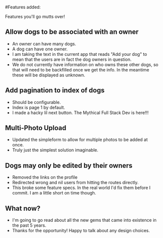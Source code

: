 #Features added:

Features you'll go mutts over!

## Allow dogs to be associated with an owner

- An owner can have many dogs.
- A dog can have one owner.
- I am taking the text in the current app that reads "Add your dog" to
mean that the users are in fact the dog owners in question.
- We do not currently have information on who owns these other dogs,
so that will need to be backfilled once we get the info. In the meantime these will be displayed as unknown.

## Add pagination to index of dogs

- Should be configurable.
- Index is page 1 by default.
- I made a hacky lil next button. The Mythical Full Stack Dev is here!!!

## Multi-Photo Upload

- Updated the simpleform to allow for multiple photos to be added at once.
- Truly just the simplest solution imaginable.

## Dogs may only be edited by their owners

- Removed the links on the profile
- Redirected wrong and nil users from hitting the routes directly.
- This broke some feature specs. In the real world I'd fix them before I commit. I am a little short on time though.

## What now?
- I'm going to go read about all the new gems that came into existence in the past 5 years.
- Thanks for the opportunity! Happy to talk about any design choices.